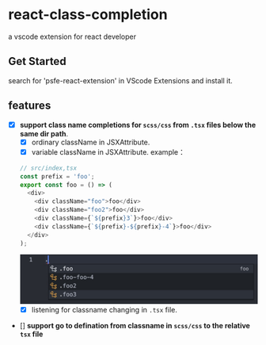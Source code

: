 # react-class-completion

a vscode extension for react developer

## Get Started

search for 'psfe-react-extension' in VScode Extensions and install it.

## features

- [x] **support class name completions for `scss/css` from `.tsx` files below the same dir path**.
  - [x] ordinary className in JSXAttribute.
  - [x] variable className in JSXAttribute. example：
  ```ts
  // src/index,tsx
  const prefix = 'foo';
  export const foo = () => (
    <div>
      <div className="foo">foo</div>
      <div className="foo2">foo</div>
      <div className={`${prefix}3`}>foo</div>
      <div className={`${prefix}-${prefix}-4`}>foo</div>
    </div>
  );
  ```
  ![](./variable_completion.jpg)
  - [x] listening for classname changing in `.tsx` file.
- [] **support go to defination from classname in `scss/css` to the relative `tsx` file**
